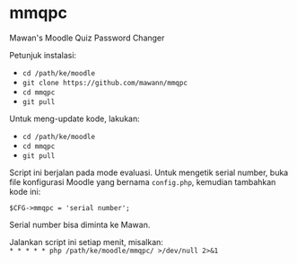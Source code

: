 # mmqpc
Mawan's Moodle Quiz Password Changer  

Petunjuk instalasi:  

* `cd /path/ke/moodle`
* `git clone https://github.com/mawann/mmqpc`
* `cd mmqpc`
* `git pull`

Untuk meng-update kode, lakukan:
* `cd /path/ke/moodle`
* `cd mmqpc`
* `git pull`

Script ini berjalan pada mode evaluasi. Untuk mengetik serial number, buka file konfigurasi Moodle yang bernama `config.php`, kemudian tambahkan kode ini:

`$CFG->mmqpc = 'serial number';`

Serial number bisa diminta ke Mawan.

Jalankan script ini setiap menit, misalkan:  
`* * * * * php /path/ke/moodle/mmqpc/ >/dev/null 2>&1`
